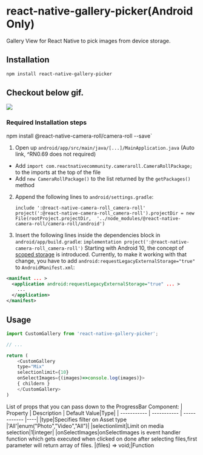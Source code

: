 # react-native-gallery-picker(Android Only)

Gallery View for React Native to pick images from device storage.

## Installation

```sh
npm install react-native-gallery-picker
```
## Checkout below gif.

![](https://media.giphy.com/media/9FyfVFnNHFbm7Ynbyw/giphy.gif)
### Required Installation steps

npm install @react-native-camera-roll/camera-roll --save`

1. Open up `android/app/src/main/java/[...]/MainApplication.java` (Auto link, ^RN0.69 does not required)

- Add `import com.reactnativecommunity.cameraroll.CameraRollPackage;` to the imports at the top of the file
- Add `new CameraRollPackage()` to the list returned by the `getPackages()` method

2. Append the following lines to `android/settings.gradle`:
   ```
   include ':@react-native-camera-roll_camera-roll'
   project(':@react-native-camera-roll_camera-roll').projectDir = new File(rootProject.projectDir, 	'../node_modules/@react-native-camera-roll/camera-roll/android')
   ```
3. Insert the following lines inside the dependencies block in `android/app/build.gradle`:
   ` implementation project(':@react-native-camera-roll_camera-roll') `
   Starting with Android 10, the concept of [scoped storage](https://developer.android.com/training/data-storage#scoped-storage) is introduced. Currently, to make it working with that change, you have to add `android:requestLegacyExternalStorage="true"` to `AndroidManifest.xml`:

```xml
<manifest ... >
  <application android:requestLegacyExternalStorage="true" ... >
    ...
  </application>
</manifest>
```

## Usage

```js
import CustomGallery from 'react-native-gallery-picker';

// ...

return (
    <CustomGallery
    type="Mix"
    selectionlimit={10}
    onSelectImages={(images)=>console.log(images)}>
    { childern }
    </CustomGallery>
)
```

List of props that you can pass down to the ProgressBar Component:
| Property | Description | Default Value|Type|
| ----------- | ----------- | ------------ |----|
|type|Specifies filter on Asset type |'All'|enum("Photo","Video","All")|
|selectionlimit|Limit on media selection|1|integer|
|onSelectImages|onSelectImages is event handler function which gets executed when clicked on done after selecting files,first parameter will return array of files. |(files) => void;|Function
